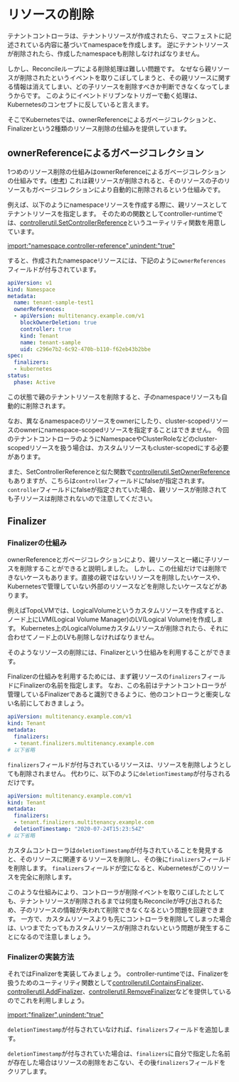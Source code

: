 # リソースの削除

テナントコントローラは、テナントリソースが作成されたら、マニフェストに記述されている内容に基づいてnamespaceを作成します。
逆にテナントリソースが削除されたら、作成したnamespaceも削除しなければなりません。

しかし、Reconcileループによる削除処理は難しい問題です。
なぜなら親リソースが削除されたというイベントを取りこぼしてしまうと、その親リソースに関する情報は消えてしまい、どの子リソースを削除すべきか判断できなくなってしまうからです。
このようにイベントドリブンなトリガーで動く処理は、Kubernetesのコンセプトに反していると言えます。

そこでKubernetesでは、ownerReferenceによるガベージコレクションと、Finalizerという2種類のリソース削除の仕組みを提供しています。

## ownerReferenceによるガベージコレクション

1つめのリソース削除の仕組みはownerReferenceによるガベージコレクションの仕組みです。([参考](https://kubernetes.io/docs/concepts/workloads/controllers/garbage-collection/))
これは親リソースが削除されると、そのリソースの子のリソースもガベージコレクションにより自動的に削除されるという仕組みです。

例えば、以下のようにnamespaceリソースを作成する際に、親リソースとしてテナントリソースを指定します。
そのための関数としてcontroller-runtimeでは、[controllerutil.SetControllerReference](https://pkg.go.dev/sigs.k8s.io/controller-runtime/pkg/controller/controllerutil?tab=doc#SetControllerReference)というユーティリティ関数を用意しています。

[import:"namespace,controller-reference",unindent:"true"](../../codes/tenant/controllers/tenant_controller.go)

すると、作成されたnamespaceリソースには、下記のように`ownerReferences`フィールドが付与されています。

```yaml
apiVersion: v1
kind: Namespace
metadata:
  name: tenant-sample-test1
  ownerReferences:
  - apiVersion: multitenancy.example.com/v1
    blockOwnerDeletion: true
    controller: true
    kind: Tenant
    name: tenant-sample
    uid: c296e7b2-6c92-470b-b110-f62eb43b2bbe
spec:
  finalizers:
  - kubernetes
status:
  phase: Active
```

この状態で親のテナントリソースを削除すると、子のnamespaceリソースも自動的に削除されます。

なお、異なるnamespaceのリソースをownerにしたり、cluster-scopedリソースのownerにnamespace-scopedリソースを指定することはできません。
今回のテナントコントローラのようにNamespaceやClusterRoleなどのcluster-scopedリソースを扱う場合は、カスタムリソースもcluster-scopedにする必要があります。

また、SetControllerReferenceと似た関数で[controllerutil.SetOwnerReference](https://pkg.go.dev/sigs.k8s.io/controller-runtime/pkg/controller/controllerutil?tab=doc#SetOwnerReference)もありますが、こちらは`controller`フィールドにfalseが指定されます。
`controller`フィールドにfalseが指定されていた場合、親リソースが削除されても子リソースは削除されないので注意してください。

## Finalizer

### Finalizerの仕組み

ownerReferenceとガベージコレクションにより、親リソースと一緒に子リソースを削除することができると説明しました。
しかし、この仕組だけでは削除できないケースもあります。直接の親ではないリソースを削除したいケースや、Kubernetesで管理していない外部のリソースなどを削除したいケースなどがあります。

例えばTopoLVMでは、LogicalVolumeというカスタムリソースを作成すると、ノード上にLVM(Logical Volume Manager)のLV(Logical Volume)を作成します。
Kubernetes上のLogicalVolumeカスタムリソースが削除されたら、それに合わせてノード上のLVも削除しなければなりません。

そのようなリソースの削除には、Finalizerという仕組みを利用することができます。

Finalizerの仕組みを利用するためには、まず親リソースの`finalizers`フィールドにFinalizerの名前を指定します。
なお、この名前はテナントコントローラが管理しているFinalizerであると識別できるように、他のコントローラと衝突しない名前にしておきましょう。

```yaml
apiVersion: multitenancy.example.com/v1
kind: Tenant
metadata:
  finalizers:
  - tenant.finalizers.multitenancy.example.com
# 以下省略
```

`finalizers`フィールドが付与されているリソースは、リソースを削除しようとしても削除されません。
代わりに、以下のように`deletionTimestamp`が付与されるだけです。

```yaml
apiVersion: multitenancy.example.com/v1
kind: Tenant
metadata:
  finalizers:
  - tenant.finalizers.multitenancy.example.com
  deletionTimestamp: "2020-07-24T15:23:54Z"
# 以下省略
```

カスタムコントローラは`deletionTimestamp`が付与されていることを発見すると、そのリソースに関連するリソースを削除し、その後に`finalizers`フィールドを削除します。
`finalizers`フィールドが空になると、Kubernetesがこのリソースを完全に削除します。

このような仕組みにより、コントローラが削除イベントを取りこぼしたとしても、テナントリソースが削除されるまでは何度もReconcileが呼び出されるため、子のリソースの情報が失われて削除できなくなるという問題を回避できます。
一方で、カスタムリソースよりも先にコントローラを削除してしまった場合は、いつまでたってもカスタムリソースが削除されないという問題が発生することになるので注意しましょう。

### Finalizerの実装方法

それではFinalizerを実装してみましょう。
controller-runtimeでは、Finalizerを扱うためのユーティリティ関数として[controllerutil.ContainsFinalizer](https://pkg.go.dev/sigs.k8s.io/controller-runtime/pkg/controller/controllerutil?tab=doc#ContainsFinalizer)、[controllerutil.AddFinalizer](https://pkg.go.dev/sigs.k8s.io/controller-runtime/pkg/controller/controllerutil?tab=doc#AddFinalizer)、[controllerutil.RemoveFinalizer](https://pkg.go.dev/sigs.k8s.io/controller-runtime/pkg/controller/controllerutil?tab=doc#RemoveFinalizer)などを提供しているのでこれを利用しましょう。

[import:"finalizer",unindent:"true"](../../codes/tenant/controllers/tenant_controller.go)

`deletionTimestamp`が付与されていなければ、`finalizers`フィールドを追加します。

`deletionTimestamp`が付与されていた場合は、`finalizers`に自分で指定した名前が存在した場合はリソースの削除をおこない、その後`finalizers`フィールドをクリアします。

